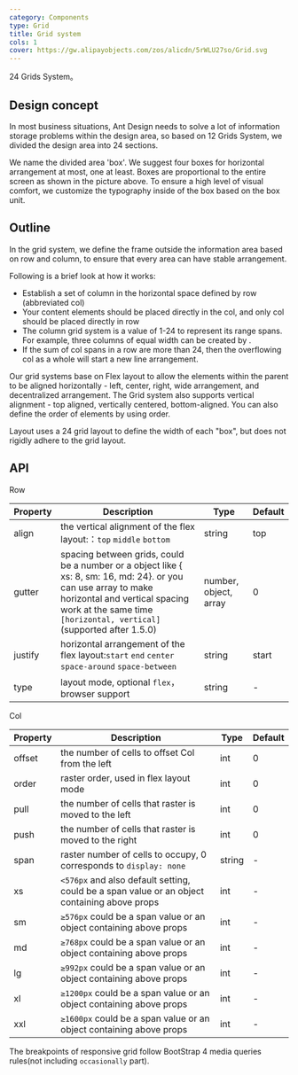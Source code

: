 ```yaml
---
category: Components
type: Grid
title: Grid system
cols: 1
cover: https://gw.alipayobjects.com/zos/alicdn/5rWLU27so/Grid.svg
---
```


24 Grids System。


## Design concept

In most business situations, Ant Design needs to solve a lot of information storage problems within the design area, so based on 12 Grids System, we divided the design area into 24 sections.

We name the divided area 'box'. We suggest four boxes for horizontal arrangement at most, one at least. Boxes are proportional to the entire screen as shown in the picture above. To ensure a high level of visual comfort, we customize the typography inside of the box based on the box unit.


## Outline 

In the grid system, we define the frame outside the information area based on row and column, to ensure that every area can have stable arrangement.

Following is a brief look at how it works:

- Establish a set of column in the horizontal space defined by row (abbreviated col)
- Your content elements should be placed directly in the col, and only col should be placed directly in row
- The column grid system is a value of 1-24 to represent its range spans. For example, three columns of equal width can be created by <Col span={8} />.
- If the sum of col spans in a row are more than 24, then the overflowing col as a whole will start a new line arrangement.

Our grid systems base on Flex layout to allow the elements within the parent to be aligned horizontally - left, center, right, wide arrangement, and decentralized arrangement. The Grid system also supports vertical alignment - top aligned, vertically centered, bottom-aligned. You can also define the order of elements by using order.

Layout uses a 24 grid layout to define the width of each "box", but does not rigidly adhere to the grid layout.

## API

Row

| Property   | Description     |  	Type          | Default   |
| ---------------- | -------------------------------------------- | ------------- | --------- |
| align | the vertical alignment of the flex layout:：`top` `middle` `bottom` | string | top |
| gutter |  	spacing between grids, could be a number or a object like { xs: 8, sm: 16, md: 24}. or you can use array to make horizontal and vertical spacing work at the same time `[horizontal, vertical]` (supported after 1.5.0) | number, object, array | 0 |
| justify | horizontal arrangement of the flex layout:`start` `end` `center` `space-around` `space-between` | string | start |
| type | layout mode, optional `flex`， browser support | string | - |

Col

| Property   | Description  | Type          | Default    |
| ---------------- | -------------------------------------------- | ------------- | --------- |
| offset | the number of cells to offset Col from the left | int | 0 |
| order | raster order, used in flex layout mode | int | 0 |
| pull | the number of cells that raster is moved to the left | int | 0 |
| push | the number of cells that raster is moved to the right | int | 0 |
| span | raster number of cells to occupy, 0 corresponds to  `display: none` | string | - |
| xs | `<576px` and also default setting, could be a span value or an object containing above props | int | - |
| sm | `≥576px` could be a span value or an object containing above props | int | - |
| md | `≥768px` could be a span value or an object containing above props| int | - |
| lg | `≥992px` could be a span value or an object containing above props | int | - |
| xl | `≥1200px` could be a span value or an object containing above props | int | - |
| xxl | `≥1600px` could be a span value or an object containing above props | int | - |

The breakpoints of responsive grid follow BootStrap 4 media queries rules(not including `occasionally` part).
